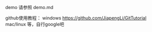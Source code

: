 demo 请参照 demo.md

github使用教程：
windows https://github.com/JiapengLi/GitTutorial  
mac/linux 等，自行google吧
